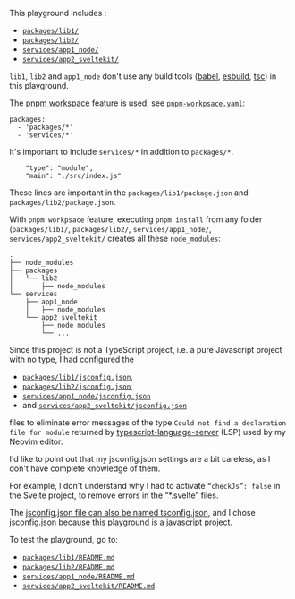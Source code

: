  This playground includes :

- [`packages/lib1/`](packgaes/lib1/)
- [`packages/lib2/`](packgaes/lib2/)
- [`services/app1_node/`](services/app1_node/)
- [`services/app2_sveltekit/`](services/app2_sveltekit/)

`lib1`, `lib2` and `app1_node` don't use any build tools ([babel](https://esbuild.github.io/), [esbuild](https://esbuild.github.io/), [tsc](https://github.com/microsoft/TypeScript)) in this playground.

The [pnpm workspace](https://pnpm.io/fr/workspaces) feature is used, see [`pnpm-workpsace.yaml`](./pnpm-workpsace.yaml):

```
packages:
  - 'packages/*'
  - 'services/*'
```

It's important to include `services/*` in addition to `packages/*`.

```
    "type": "module",
    "main": "./src/index.js"
```

These lines are important in the `packages/lib1/package.json` and `packages/lib2/package.json`.

With `pnpm workpsace` feature, executing `pnpm install` from any folder (`packages/lib1/`, `packages/lib2/`, `services/app1_node/`, `services/app2_sveltekit/` creates all these `node_modules`:
```
.
├── node_modules
├── packages
│   └── lib2
│       ├── node_modules
└── services
    ├── app1_node
    │   ├── node_modules
    └── app2_sveltekit
        ├── node_modules
        └── ...
```

Since this project is not a TypeScript project, i.e. a pure Javascript project with no type, I had configured the 

- [`packages/lib1/jsconfig.json`](packages/lib1/jsconfig.json),
- [`packages/lib2/jsconfig.json`](packages/lib2/jsconfig.json),
- [`services/app1_node/jsconfig.json`](services/app1_node/jsconfig.json)
- and [`services/app2_sveltekit/jsconfig.json`](services/app2_sveltekit/jsconfig.json)

files to eliminate error messages of the type `Could not find a declaration file for module` returned by [typescript-language-server](https://github.com/typescript-language-server/typescript-language-server) (LSP) used by my Neovim editor.

I'd like to point out that my jsconfig.json settings are a bit careless, as I don't have complete knowledge of them.

For example, I don't understand why I had to activate `“checkJs”: false` in the Svelte project, to remove errors in the “*.svelte” files.


The [jsconfig.json file can also be named tsconfig.json](https://www.typescriptlang.org/tsconfig/), and I chose jsconfig.json because this playground is a javascript project.

To test the playground, go to:

- [`packages/lib1/README.md`](packgaes/lib1/README.md)
- [`packages/lib2/README.md`](packgaes/lib2/README.md)
- [`services/app1_node/README.md`](services/app1_node/README.md)
- [`services/app2_sveltekit/README.md`](services/app2_sveltekit/README.md)
